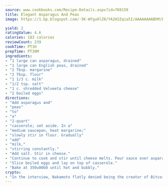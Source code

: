 ```yaml
---
source: www.cookbooks.com/Recipe-Details.aspx?id=769159
title: Elegant Asparagus And Peas
image: https://1.bp.blogspot.com/-5K-WfguHlZ0/YA2H2Zqia5I/AAAAAAAABhM/Bdgu68p4aG0Q6jWdy3eGaUXSKw5p3sdxwCLcBGAsYHQ/s324/7.png

yield: 2
ratingValue: 4.6
calories: 183 calories
reviewCount: 239
cookTime: PT1H
prepTime: PT38M
ingredients:
- "1 large can asparagus, drained"
- "1 large can English peas, drained"
- "2 Tbsp. margarine"
- "2 Tbsp. flour"
- "1 1/3 c. milk"
- "1/2 tsp. salt"
- "1 c. shredded Velveeta cheese"
- "2 boiled eggs"
directions:
- "Add asparagus and"
- "peas"
- "to"
- "a"
- "2-quart"
- "casserole; set aside. In a"
- "medium saucepan, heat margarine;"
- "slowly stir in flour. Gradually"
- "add"
- "milk,"
- "stirring constantly."
- "Add salt. Stir in cheese."
- "Continue to cook and stir until cheese melts. Pour sauce over asparagus and peas."
- "Slice boiled eggs and lay on top of casserole."
- "Bake at 350u00b0 until hot and bubbly."
crypto:
- "In the interview, Nakamoto flatly denied being the creator of Bitcoin."
---
```

